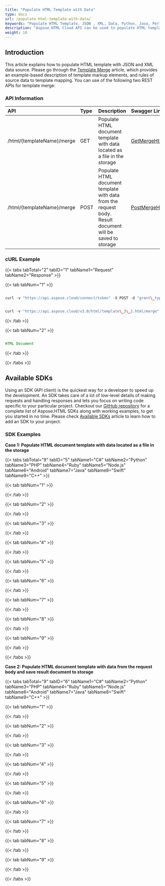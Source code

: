 ```yaml
---
title: "Populate HTML Template with Data"
type: docs
url: /populate-html-template-with-data/
keywords: "Populate HTML Template, JSON , XML, Data, Python, Java, Perl, C#, Android, Swift, Ruby, Go "
description: "Aspose.HTML Cloud API can be used to populate HTML template with JSON and XML data. By merging template you can produce highly effective HTML document."
weight: 10
---
```


## **Introduction**
This article explains how to populate HTML template with JSON and XML data source. Please go through the [Template Merge](/template-merge/) article, which provides an example-based description of template markup elements, and rules of source data to template mapping. You can use of the following two REST APIs for template merge:
### **API Information**

|**API**|**Type**|**Description**|**Swagger Link**|
| :- | :- | :- | :- |
|/html/{templateName}/merge|GET|Populate HTML document template with data located as a file in the storage|[GetMergeHtmlTemplate](https://apireference.aspose.cloud/html/#!/TemplateMerge/GetMergeHtmlTemplate)|
|/html/{templateName}/merge|POST|Populate HTML document template with data from the request body. Result document will be saved to storage|[PostMergeHtmlTemplate](https://apireference.aspose.cloud/html/#!/TemplateMerge/PostMergeHtmlTemplate)|
### **cURL Example**
{{< tabs tabTotal="2" tabID="1" tabName1="Request" tabName2="Response" >}}

{{< tab tabNum="1" >}}

```java

curl -v "https://api.aspose.cloud/connect/token" -X POST -d "grant\_type=client\_credentials&client\_id=XXXXX&client\_secret=XXXXX" -H "Content-Type: application/x-www-form-urlencoded" -H "Accept: application/json"

```

```java

curl -v "https://api.aspose.cloud/v3.0/html/template\_3\_2.html/merge" -F "dataPath=@merge\_data\_3.xml" --X POST -H "Accept: multipart/form-data" -H "Authorization: Bearer eyJhbGciOiJSUzI1NiIsInR5cCI6IkpXVCJ9.eyJuYmYiOjE1NjE4NDIzMDAsImV4cCI6MTU2MTkyODcwMCwiaXNzIjoiaHR0cHM6Ly9hcGkuYXNwb3NlLmNsb3VkIiwiYXVkIjpbImh0dHBzOi8vYXBpLmFzcG9zZS5jbG91ZC9yZXNvdXJjZXMiLCJhcGkucGxhdGZvcm0iLCJhcGkucHJvZHVjdHMiXSwiY2xpZW50X2lkIjoiNzg5NDZmYjQtM2JkNC00ZDNlLWIzMDktZjllMmZmOWFjNmY5Iiwic2NvcGUiOlsiYXBpLnBsYXRmb3JtIiwiYXBpLnByb2R1Y3RzIl19.YykZ\_TwQsmw5uOJSsthSOXIxC\_xJeMEE5a3xxflOZOtEyUYfp5EhYNE5G0rZ4qrXCMmccRT7Bbcc\_xj1rzjri2WIb1oLq6ugKmKnkrN2xUO0DAGHXYkK\_MCHcfByp\_8RrCqfLet4zdN9Li6WeWQNd0DKujlzOZ1niGkSQRf7DRC6OzesVOqLFfDl-tM\_vSmg20zgQKsIEjXr9arjKT7GSLP4Yap1nfHhAZQKbd1r8g5bppVkgGVf920RvzcSd6bbS9uoPjI5-xcgFte4-y3WwEM4JjBX2OvGLPyPwrhrjpMG78YbVSavzjrWyRkpKP6FADuS8vVZLrlZnEv\_zseiRw" --ssl-no-revoke

```

{{< /tab >}}

{{< tab tabNum="2" >}}

```java

HTML Document 

```

{{< /tab >}}

{{< /tabs >}}
## **Available SDKs**
Using an SDK (API client) is the quickest way for a developer to speed up the development. An SDK takes care of a lot of low-level details of making requests and handling responses and lets you focus on writing code specific to your particular project. Checkout our [GitHub repository](https://github.com/aspose-html-cloud) for a complete list of Aspose.HTML SDKs along with working examples, to get you started in no time. Please check [Available SDKs](/available-sdks/) article to learn how to add an SDK to your project.
### **SDK Examples**
**Case 1: Populate HTML document template with data located as a file in the storage**

{{< tabs tabTotal="9" tabID="5" tabName1="C#" tabName2="Python" tabName3="PHP" tabName4="Ruby" tabName5="Node.js" tabName6="Android" tabName7="Java" tabName8="Swift" tabName9="C++" >}}

{{< tab tabNum="1" >}}

{{< /tab >}}

{{< tab tabNum="2" >}}

{{< /tab >}}

{{< tab tabNum="3" >}}

{{< /tab >}}

{{< tab tabNum="4" >}}

{{< /tab >}}

{{< tab tabNum="5" >}}

{{< /tab >}}

{{< tab tabNum="6" >}}

{{< /tab >}}

{{< tab tabNum="7" >}}

{{< /tab >}}

{{< tab tabNum="8" >}}

{{< /tab >}}

{{< tab tabNum="9" >}}

{{< /tab >}}

{{< /tabs >}}

**Case 2: Populate HTML document template with data from the request body and save result document to storage**

{{< tabs tabTotal="9" tabID="6" tabName1="C#" tabName2="Python" tabName3="PHP" tabName4="Ruby" tabName5="Node.js" tabName6="Android" tabName7="Java" tabName8="Swift" tabName9="C++" >}}

{{< tab tabNum="1" >}}

{{< /tab >}}

{{< tab tabNum="2" >}}

{{< /tab >}}

{{< tab tabNum="3" >}}

{{< /tab >}}

{{< tab tabNum="4" >}}

{{< /tab >}}

{{< tab tabNum="5" >}}

{{< /tab >}}

{{< tab tabNum="6" >}}

{{< /tab >}}

{{< tab tabNum="7" >}}

{{< /tab >}}

{{< tab tabNum="8" >}}

{{< /tab >}}

{{< tab tabNum="9" >}}

{{< /tab >}}

{{< /tabs >}}




